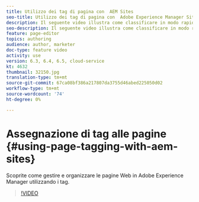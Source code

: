 ```yaml
---
title: Utilizzo dei tag di pagina con  AEM Sites
seo-title: Utilizzo dei tag di pagina con  Adobe Experience Manager Sites
description: Il seguente video illustra come classificare in modo rapido e semplice i contenuti di un sito Web in Adobe Experience Manager utilizzando i tag pagina.
seo-description: Il seguente video illustra come classificare in modo rapido e semplice i contenuti di un sito Web in Adobe Experience Manager utilizzando i tag pagina.
feature: page-editor
topics: authoring
audience: author, marketer
doc-type: feature video
activity: use
version: 6.3, 6.4, 6.5, cloud-service
kt: 4632
thumbnail: 32150.jpg
translation-type: tm+mt
source-git-commit: 67ca08bf386a217807da3755d46abed225050d02
workflow-type: tm+mt
source-wordcount: '74'
ht-degree: 0%

---
```



# Assegnazione di tag alle pagine {#using-page-tagging-with-aem-sites}

Scoprite come gestire e organizzare le pagine Web in Adobe Experience Manager utilizzando i tag.

>[!VIDEO](https://video.tv.adobe.com/v/32150?quality=12&learn=on)

